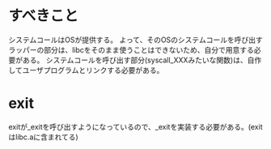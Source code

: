 # すべきこと
システムコールはOSが提供する。
よって、そのOSのシステムコールを呼び出すラッパーの部分は、libcをそのまま使うことはできないため、自分で用意する必要がある。
システムコールを呼び出す部分(syscall_XXXみたいな関数)は、自作してユーザプログラムとリンクする必要がある。

# exit
exitが_exitを呼び出すようになっているので、_exitを実装する必要がある。(exitはlibc.aに含まれてる)